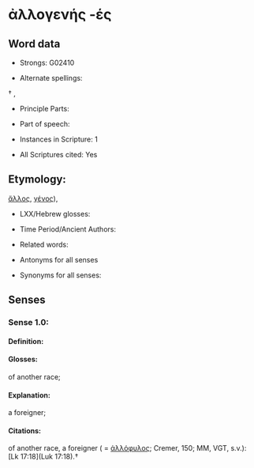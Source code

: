 # ἀλλογενής -ές

<!-- Status: S2=NeedsEdits -->
<!-- Lexica used for edits:   -->

## Word data

* Strongs: G02410

* Alternate spellings:

† , 

* Principle Parts: 


* Part of speech: 


* Instances in Scripture: 1

* All Scriptures cited: Yes

## Etymology: 

[ἄλλος](), [γένος]()),

* LXX/Hebrew glosses: 


* Time Period/Ancient Authors: 


* Related words: 

* Antonyms for all senses

* Synonyms for all senses: 


## Senses 


### Sense  1.0: 

#### Definition: 

#### Glosses: 

of another race; 

#### Explanation: 

a foreigner; 

#### Citations: 

of another race, a foreigner ( = [ἀλλόφυλος](); Cremer, 150; MM, VGT, s.v.): [Lk 17:18](Luk 17:18).†
